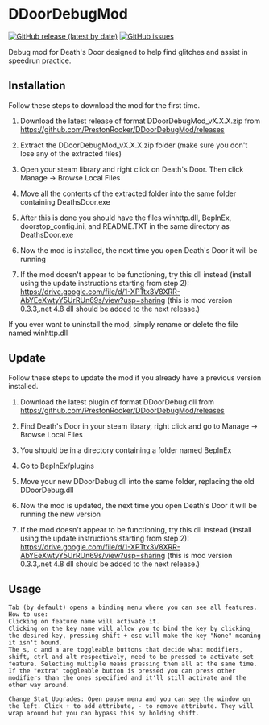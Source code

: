 # DDoorDebugMod
[![GitHub release (latest by date)](https://img.shields.io/github/v/release/PrestonRooker/DDoorDebugMod)](https://github.com/PrestonRooker/DDoorDebugMod/releases/latest)
[![GitHub issues](https://img.shields.io/github/issues/PrestonRooker/DDoorDebugMod)](https://github.com/PrestonRooker/DDoorDebugMod/issues)

Debug mod for Death's Door designed to help find glitches and assist in speedrun practice.

## Installation
Follow these steps to download the mod for the first time.

1. Download the latest release of format DDoorDebugMod_vX.X.X.zip from https://github.com/PrestonRooker/DDoorDebugMod/releases
2. Extract the DDoorDebugMod_vX.X.X.zip folder (make sure you don't lose any of the extracted files)
3. Open your steam library and right click on Death's Door. Then click Manage -> Browse Local Files
4. Move all the contents of the extracted folder into the same folder containing DeathsDoor.exe
5. After this is done you should have the files winhttp.dll, BepInEx, doorstop_config.ini, and README.TXT in the same directory as DeathsDoor.exe
6. Now the mod is installed, the next time you open Death's Door it will be running

7. If the mod doesn't appear to be functioning, try this dll instead (install using the update instructions starting from step 2): https://drive.google.com/file/d/1-XPTtx3V8XRR-AbYEeXwtyY5UrRUn69s/view?usp=sharing (this is mod version 0.3.3,.net 4.8 dll should be added to the next release.)

If you ever want to uninstall the mod, simply rename or delete the file named winhttp.dll

## Update
Follow these steps to update the mod if you already have a previous version installed.

1. Download the latest plugin of format DDoorDebug.dll from https://github.com/PrestonRooker/DDoorDebugMod/releases
2. Find Death's Door in your steam library, right click and go to Manage -> Browse Local Files
3. You should be in a directory containing a folder named BepInEx
4. Go to BepInEx/plugins
5. Move your new DDoorDebug.dll into the same folder, replacing the old DDoorDebug.dll
6. Now the mod is updated, the next time you open Death's Door it will be running the new version

7. If the mod doesn't appear to be functioning, try this dll instead (install using the update instructions starting from step 2): https://drive.google.com/file/d/1-XPTtx3V8XRR-AbYEeXwtyY5UrRUn69s/view?usp=sharing (this is mod version 0.3.3,.net 4.8 dll should be added to the next release.)

## Usage
```
Tab (by default) opens a binding menu where you can see all features. How to use:
Clicking on feature name will activate it.
Clicking on the key name will allow you to bind the key by clicking the desired key, pressing shift + esc will make the key "None" meaning it isn't bound.
The s, c and a are toggleable buttons that decide what modifiers, shift, ctrl and alt respectively, need to be pressed to activate set feature. Selecting multiple means pressing them all at the same time.
If the "extra" toggleable button is pressed you can press other modifiers than the ones specified and it'll still activate and the other way around.

Change Stat Upgrades: Open pause menu and you can see the window on the left. Click + to add attribute, - to remove attribute. They will wrap around but you can bypass this by holding shift.
```
